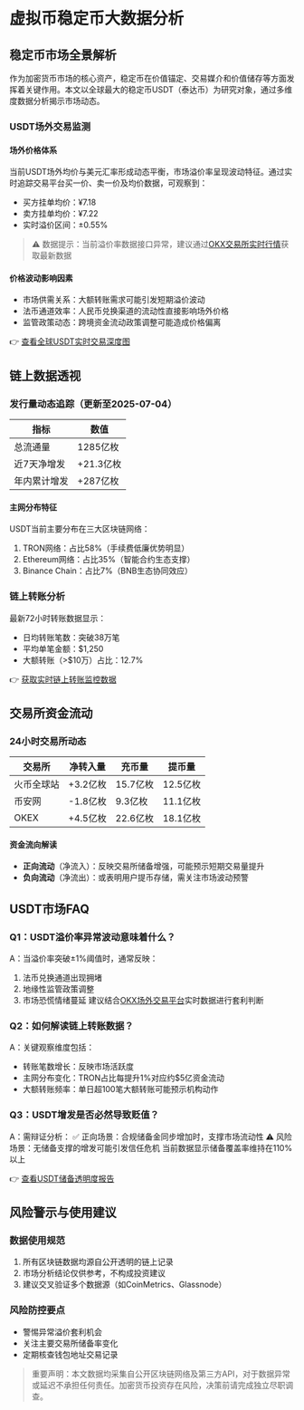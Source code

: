 # 虚拟币稳定币大数据分析

## 稳定币市场全景解析

作为加密货币市场的核心资产，稳定币在价值锚定、交易媒介和价值储存等方面发挥着关键作用。本文以全球最大的稳定币USDT（泰达币）为研究对象，通过多维度数据分析揭示市场动态。

### USDT场外交易监测

#### 场外价格体系
当前USDT场外均价与美元汇率形成动态平衡，市场溢价率呈现波动特征。通过实时追踪交易平台买一价、卖一价及均价数据，可观察到：
- 买方挂单均价：¥7.18
- 卖方挂单均价：¥7.22
- 实时溢价区间：±0.55%

> ⚠️ 数据提示：当前溢价率数据接口异常，建议通过[OKX交易所实时行情](https://bit.ly/okx_welcome)获取最新数据

#### 价格波动影响因素
- 市场供需关系：大额转账需求可能引发短期溢价波动
- 法币通道效率：人民币兑换渠道的流动性直接影响场外价格
- 监管政策动态：跨境资金流动政策调整可能造成价格偏离

👉 [查看全球USDT实时交易深度图](https://bit.ly/okx_welcome)

## 链上数据透视

### 发行量动态追踪（更新至2025-07-04）
| 指标 | 数值 |
|------|------|
| 总流通量 | 1285亿枚 |
| 近7天净增发 | +21.3亿枚 |
| 年内累计增发 | +287亿枚 |

#### 主网分布特征
USDT当前主要分布在三大区块链网络：
1. TRON网络：占比58%（手续费低廉优势明显）
2. Ethereum网络：占比35%（智能合约生态支撑）
3. Binance Chain：占比7%（BNB生态协同效应）

### 链上转账分析
最新72小时转账数据显示：
- 日均转账笔数：突破38万笔
- 平均单笔金额：$1,250
- 大额转账（>$10万）占比：12.7%

👉 [获取实时链上转账监控数据](https://bit.ly/okx_welcome)

## 交易所资金流动

### 24小时交易所动态
| 交易所 | 净转入量 | 充币量 | 提币量 |
|--------|----------|--------|--------|
| 火币全球站 | +3.2亿枚 | 15.7亿枚 | 12.5亿枚 |
| 币安网 | -1.8亿枚 | 9.3亿枚 | 11.1亿枚 |
| OKEX | +4.5亿枚 | 22.6亿枚 | 18.1亿枚 |

#### 资金流向解读
- **正向流动**（净流入）：反映交易所储备增强，可能预示短期交易量提升
- **负向流动**（净流出）：或表明用户提币存储，需关注市场波动预警

## USDT市场FAQ

### Q1：USDT溢价率异常波动意味着什么？
A：当溢价率突破±1%阈值时，通常反映：
1. 法币兑换通道出现拥堵
2. 地缘性监管政策调整
3. 市场恐慌情绪蔓延
建议结合[OKX场外交易平台](https://bit.ly/okx_welcome)实时数据进行套利判断

### Q2：如何解读链上转账数据？
A：关键观察维度包括：
- 转账笔数增长：反映市场活跃度
- 主网分布变化：TRON占比每提升1%对应约$5亿资金流动
- 大额转账频率：单日超100笔大额转账可能预示机构动作

### Q3：USDT增发是否必然导致贬值？
A：需辩证分析：
✅ 正向场景：合规储备金同步增加时，支撑市场流动性
⚠️ 风险场景：无储备支撑的增发可能引发信任危机
当前数据显示储备覆盖率维持在110%以上

👉 [查看USDT储备透明度报告](https://bit.ly/okx_welcome)

## 风险警示与使用建议

### 数据使用规范
1. 所有区块链数据均源自公开透明的链上记录
2. 市场分析结论仅供参考，不构成投资建议
3. 建议交叉验证多个数据源（如CoinMetrics、Glassnode）

### 风险防控要点
- 警惕异常溢价套利机会
- 关注主要交易所储备率变化
- 定期核查钱包地址交易记录

> 重要声明：本文数据均采集自公开区块链网络及第三方API，对于数据异常或延迟不承担任何责任。加密货币投资存在风险，决策前请完成独立尽职调查。